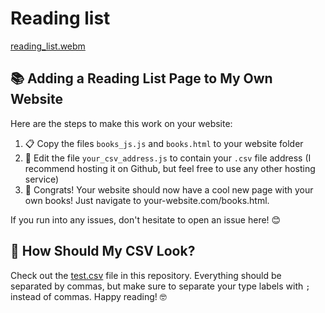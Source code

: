 # Reading list

[reading_list.webm](https://user-images.githubusercontent.com/17600982/234714380-9842ca92-6fef-47bf-8510-b2dfc83e7f42.webm)

## 📚 Adding a Reading List Page to My Own Website

Here are the steps to make this work on your website:

1. 📋 Copy the files `books_js.js` and `books.html` to your website folder
2. 📝 Edit the file `your_csv_address.js` to contain your `.csv` file address
   (I recommend hosting it on Github, but feel free to use any other hosting service)
3. 🎉 Congrats! Your website should now have a cool new page with your own books! Just navigate to your-website.com/books.html.

If you run into any issues, don't hesitate to open an issue here! 😊

## 📖 How Should My CSV Look?

Check out the [test.csv](test.csv) file in this repository. Everything should be separated by commas, but make sure to separate your type labels with `;` instead of commas. Happy reading! 🤓
